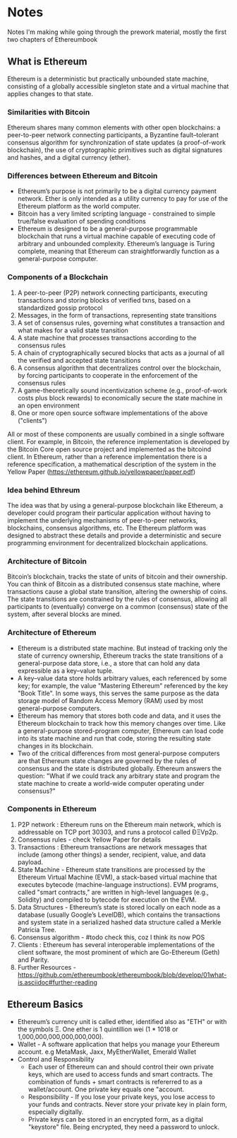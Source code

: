 # Notes
Notes I'm making while going through the prework material, mostly the first two chapters of Ethereumbook
## What is Ethereum
Ethereum is a deterministic but practically unbounded state machine, consisting of a globally accessible singleton state and a virtual machine that applies changes to that state.

### Similarities with Bitcoin
Ethereum shares many common elements with other open blockchains: a peer-to-peer network connecting participants, a Byzantine fault–tolerant consensus algorithm for synchronization of state updates (a proof-of-work blockchain), the use of cryptographic primitives such as digital signatures and hashes, and a digital currency (ether).

### Differences between Ethereum and Bitcoin
* Ethereum’s purpose is not primarily to be a digital currency payment network. Ether is only intended as a utility currency to pay for use of the Ethereum platform as the world computer.  
* Bitcoin has a very limited scripting language - constrained to simple true/false evaluation of spending conditions
* Ethereum is designed to be a general-purpose programmable blockchain that runs a virtual machine capable of executing code of arbitrary and unbounded complexity. Ethereum’s language is Turing complete, meaning that Ethereum can straightforwardly function as a general-purpose computer.

### Components of a Blockchain
1. A peer-to-peer (P2P) network connecting participants, executing transactions and storing blocks of verified txns, based on a standardized gossip protocol
2. Messages, in the form of transactions, representing state transitions
3. A set of consensus rules, governing what constitutes a transaction and what makes for a valid state transition
4. A state machine that processes transactions according to the consensus rules
5. A chain of cryptographically secured blocks that acts as a journal of all the verified and accepted state transitions
6. A consensus algorithm that decentralizes control over the blockchain, by forcing participants to cooperate in the enforcement of the consensus rules
7. A game-theoretically sound incentivization scheme (e.g., proof-of-work costs plus block rewards) to economically secure the state machine in an open environment
8. One or more open source software implementations of the above ("clients")

All or most of these components are usually combined in a single software client. For example, in Bitcoin, the reference implementation is developed by the Bitcoin Core open source project and implemented as the bitcoind client. In Ethereum, rather than a reference implementation there is a reference specification, a mathematical description of the system in the Yellow Paper (https://ethereum.github.io/yellowpaper/paper.pdf)

### Idea behind Ethreum 
The idea was that by using a general-purpose blockchain like Ethereum, a developer could program their particular application without having to implement the underlying mechanisms of peer-to-peer networks, blockchains, consensus algorithms, etc. The Ethereum platform was designed to abstract these details and provide a deterministic and secure programming environment for decentralized blockchain applications.

### Architecture of Bitcoin
Bitcoin’s blockchain, tracks the state of units of bitcoin and their ownership. You can think of Bitcoin as a distributed consensus state machine, where transactions cause a global state transition, altering the ownership of coins. The state transitions are constrained by the rules of consensus, allowing all participants to (eventually) converge on a common (consensus) state of the system, after several blocks are mined.

### Architecture of Ethereum
* Ethereum is a distributed state machine. But instead of tracking only the state of currency ownership, Ethereum tracks the state transitions of a general-purpose data store, i.e., a store that can hold any data expressible as a key–value tuple. 
* A key–value data store holds arbitrary values, each referenced by some key; for example, the value "Mastering Ethereum" referenced by the key "Book Title". In some ways, this serves the same purpose as the data storage model of Random Access Memory (RAM) used by most general-purpose computers.
* Ethereum has memory that stores both code and data, and it uses the Ethereum blockchain to track how this memory changes over time. Like a general-purpose stored-program computer, Ethereum can load code into its state machine and run that code, storing the resulting state changes in its blockchain. 
* Two of the critical differences from most general-purpose computers are that Ethereum state changes are governed by the rules of consensus and the state is distributed globally. Ethereum answers the question: "What if we could track any arbitrary state and program the state machine to create a world-wide computer operating under consensus?"

### Components in Ethereum
1. P2P network : Ethereum runs on the Ethereum main network, which is addressable on TCP port 30303, and runs a protocol called ÐΞVp2p.
2. Consensus rules - check Yellow Paper for details
3. Transactions : Ethereum transactions are network messages that include (among other things) a sender, recipient, value, and data payload.
4. State Machine - Ethereum state transitions are processed by the Ethereum Virtual Machine (EVM), a stack-based virtual machine that executes bytecode (machine-language instructions). EVM programs, called "smart contracts," are written in high-level languages (e.g., Solidity) and compiled to bytecode for execution on the EVM.
5. Data Structures - Ethereum’s state is stored locally on each node as a database (usually Google’s LevelDB), which contains the transactions and system state in a serialized hashed data structure called a Merkle Patricia Tree.
6. Consensus algorithm - #todo check this, coz I think its now POS
7. Clients : Ethereum has several interoperable implementations of the client software, the most prominent of which are Go-Ethereum (Geth) and Parity.
8. Further Resources - https://github.com/ethereumbook/ethereumbook/blob/develop/01what-is.asciidoc#further-reading
## Ethereum Basics

* Ethereum’s currency unit is called ether, identified also as "ETH" or with the symbols Ξ. One ether is 1 quintillion wei (1 * 1018 or 1,000,000,000,000,000,000).
* Wallet - A software application that helps you manage your Ethereum account. e.g MetaMask, Jaxx, MyEtherWallet, Emerald Wallet
* Control and Responsibility 
  * Each user of Ethereum can and should control their own private keys, which are used to access funds and smart contracts. The combination of funds + smart contracts is refererred to as a wallet/account. One private key equals one "account.
  * Responsibility - If you lose your private keys, you lose access to your funds and contracts. Never store your private key in plain form, especially digitally. 
  * Private keys can be stored in an encrypted form, as a digital "keystore" file. Being encrypted, they need a password to unlock.